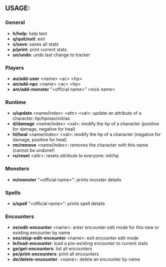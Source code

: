 ## USAGE:

### General
- **h/help**: help text
- **q/quit/exit**: exit
- **s/save**: saves all stats
- **p/print**: print current stats
- **un/undo**: undo last change to tracker

### Players
- **au/add-user** \<name> \<ac> \<hp>
- **an/add-npc** \<name> \<ac> \<hp>
- **am/add-monster** "\<official name>" \<nick name>

### Runtime
- **u/update** \<name/index> \<attr> \<val>: update an attribute of a character: hp/hpmax/init/ac
- **d/damage** \<name/index> \<val>: modify the hp of a character (positive for damage, negative for heal)
- **hl/heal** \<name/index> \<val>: modify the hp of a character (negative for damage, positive for heal)
- **rm/remove** \<name/index>: removes the character with this name (cannot be undone!)
- **rs/reset** \<attr>: resets attribute to everyone: init/hp

### Monsters
- **m/monster** "\<official name>": prints monster details

### Spells
- **s/spell** "\<official name>": prints spell details

### Encounters
- **ee/edit-encounter** \<name>: enter encounter edit mode for this new or existing encounter by name
- **ees/stop-edit-encounter** \<name>: exit encounter edit mode
- **le/load-encounter**: load a pre-existing encounter to current stats
- **ge/get-encounters**: list all encounters
- **pe/print-encounters**: print all encounters
- **de/delete-encounter**: \<name>: delete an encounter by name
